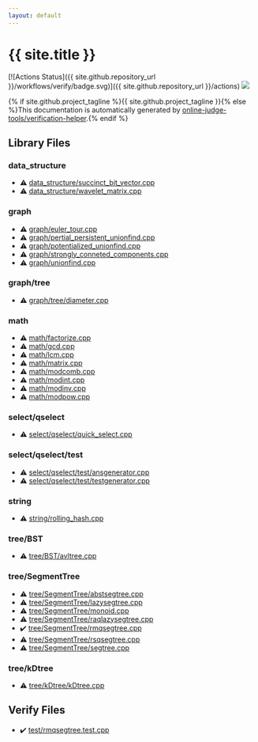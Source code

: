 ```yaml
---
layout: default
---
```


<!-- mathjax config similar to math.stackexchange -->
<script type="text/javascript" async
  src="https://cdnjs.cloudflare.com/ajax/libs/mathjax/2.7.5/MathJax.js?config=TeX-MML-AM_CHTML">
</script>
<script type="text/x-mathjax-config">
  MathJax.Hub.Config({
    TeX: { equationNumbers: { autoNumber: "AMS" }},
    tex2jax: {
      inlineMath: [ ['$','$'] ],
      processEscapes: true
    },
    "HTML-CSS": { matchFontHeight: false },
    displayAlign: "left",
    displayIndent: "2em"
  });
</script>

<script type="text/javascript" src="https://cdnjs.cloudflare.com/ajax/libs/jquery/3.4.1/jquery.min.js"></script>
<script src="https://cdn.jsdelivr.net/npm/jquery-balloon-js@1.1.2/jquery.balloon.min.js" integrity="sha256-ZEYs9VrgAeNuPvs15E39OsyOJaIkXEEt10fzxJ20+2I=" crossorigin="anonymous"></script>
<script type="text/javascript" src="assets/js/copy-button.js"></script>
<link rel="stylesheet" href="assets/css/copy-button.css" />


# {{ site.title }}

[![Actions Status]({{ site.github.repository_url }}/workflows/verify/badge.svg)]({{ site.github.repository_url }}/actions)
<a href="{{ site.github.repository_url }}"><img src="https://img.shields.io/github/last-commit/{{ site.github.owner_name }}/{{ site.github.repository_name }}" /></a>

{% if site.github.project_tagline %}{{ site.github.project_tagline }}{% else %}This documentation is automatically generated by <a href="https://github.com/online-judge-tools/verification-helper">online-judge-tools/verification-helper</a>.{% endif %}

## Library Files

<div id="c8f6850ec2ec3fb32f203c1f4e3c2fd2"></div>

### data_structure

* :warning: <a href="library/data_structure/succinct_bit_vector.cpp.html">data_structure/succinct_bit_vector.cpp</a>
* :warning: <a href="library/data_structure/wavelet_matrix.cpp.html">data_structure/wavelet_matrix.cpp</a>


<div id="f8b0b924ebd7046dbfa85a856e4682c8"></div>

### graph

* :warning: <a href="library/graph/euler_tour.cpp.html">graph/euler_tour.cpp</a>
* :warning: <a href="library/graph/pertial_persistent_unionfind.cpp.html">graph/pertial_persistent_unionfind.cpp</a>
* :warning: <a href="library/graph/potentialized_unionfind.cpp.html">graph/potentialized_unionfind.cpp</a>
* :warning: <a href="library/graph/strongly_conneted_components.cpp.html">graph/strongly_conneted_components.cpp</a>
* :warning: <a href="library/graph/unionfind.cpp.html">graph/unionfind.cpp</a>


<div id="28790b6202284cbbffc9d712b59f4b80"></div>

### graph/tree

* :warning: <a href="library/graph/tree/diameter.cpp.html">graph/tree/diameter.cpp</a>


<div id="7e676e9e663beb40fd133f5ee24487c2"></div>

### math

* :warning: <a href="library/math/factorize.cpp.html">math/factorize.cpp</a>
* :warning: <a href="library/math/gcd.cpp.html">math/gcd.cpp</a>
* :warning: <a href="library/math/lcm.cpp.html">math/lcm.cpp</a>
* :warning: <a href="library/math/matrix.cpp.html">math/matrix.cpp</a>
* :warning: <a href="library/math/modcomb.cpp.html">math/modcomb.cpp</a>
* :warning: <a href="library/math/modint.cpp.html">math/modint.cpp</a>
* :warning: <a href="library/math/modinv.cpp.html">math/modinv.cpp</a>
* :warning: <a href="library/math/modpow.cpp.html">math/modpow.cpp</a>


<div id="c5b79bc804da25001450a7c95ae454d7"></div>

### select/qselect

* :warning: <a href="library/select/qselect/quick_select.cpp.html">select/qselect/quick_select.cpp</a>


<div id="7b9bdf5c6c8920be895da88488414838"></div>

### select/qselect/test

* :warning: <a href="library/select/qselect/test/ansgenerator.cpp.html">select/qselect/test/ansgenerator.cpp</a>
* :warning: <a href="library/select/qselect/test/testgenerator.cpp.html">select/qselect/test/testgenerator.cpp</a>


<div id="b45cffe084dd3d20d928bee85e7b0f21"></div>

### string

* :warning: <a href="library/string/rolling_hash.cpp.html">string/rolling_hash.cpp</a>


<div id="76ea43c724320e26263705c6ce6cfa14"></div>

### tree/BST

* :warning: <a href="library/tree/BST/avltree.cpp.html">tree/BST/avltree.cpp</a>


<div id="f1973713ea4397a8e0580271720556c9"></div>

### tree/SegmentTree

* :warning: <a href="library/tree/SegmentTree/abstsegtree.cpp.html">tree/SegmentTree/abstsegtree.cpp</a>
* :warning: <a href="library/tree/SegmentTree/lazysegtree.cpp.html">tree/SegmentTree/lazysegtree.cpp</a>
* :warning: <a href="library/tree/SegmentTree/monoid.cpp.html">tree/SegmentTree/monoid.cpp</a>
* :warning: <a href="library/tree/SegmentTree/raqlazysegtree.cpp.html">tree/SegmentTree/raqlazysegtree.cpp</a>
* :heavy_check_mark: <a href="library/tree/SegmentTree/rmqsegtree.cpp.html">tree/SegmentTree/rmqsegtree.cpp</a>
* :warning: <a href="library/tree/SegmentTree/rsqsegtree.cpp.html">tree/SegmentTree/rsqsegtree.cpp</a>
* :warning: <a href="library/tree/SegmentTree/segtree.cpp.html">tree/SegmentTree/segtree.cpp</a>


<div id="5afb6a730cb82c6a9ee71d4607fa0ba2"></div>

### tree/kDtree

* :warning: <a href="library/tree/kDtree/kDtree.cpp.html">tree/kDtree/kDtree.cpp</a>


## Verify Files

* :heavy_check_mark: <a href="verify/test/rmqsegtree.test.cpp.html">test/rmqsegtree.test.cpp</a>


